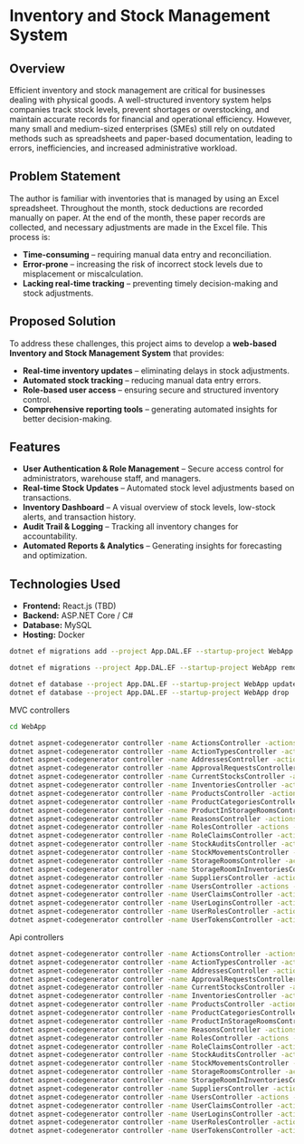 # Inventory and Stock Management System

## Overview

Efficient inventory and stock management are critical for businesses dealing with physical goods. A well-structured inventory system helps companies track stock levels, prevent shortages or overstocking, and maintain accurate records for financial and operational efficiency. However, many small and medium-sized enterprises (SMEs) still rely on outdated methods such as spreadsheets and paper-based documentation, leading to errors, inefficiencies, and increased administrative workload.

## Problem Statement

The author is familiar with inventories that is managed by using an Excel spreadsheet. Throughout the month, stock deductions are recorded manually on paper. At the end of the month, these paper records are collected, and necessary adjustments are made in the Excel file. This process is:

- **Time-consuming** – requiring manual data entry and reconciliation.
- **Error-prone** – increasing the risk of incorrect stock levels due to misplacement or miscalculation.
- **Lacking real-time tracking** – preventing timely decision-making and stock adjustments.

## Proposed Solution

To address these challenges, this project aims to develop a **web-based Inventory and Stock Management System** that provides:

- **Real-time inventory updates** – eliminating delays in stock adjustments.
- **Automated stock tracking** – reducing manual data entry errors.
- **Role-based user access** – ensuring secure and structured inventory control.
- **Comprehensive reporting tools** – generating automated insights for better decision-making.

## Features

- **User Authentication & Role Management** – Secure access control for administrators, warehouse staff, and managers.
- **Real-time Stock Updates** – Automated stock level adjustments based on transactions.
- **Inventory Dashboard** – A visual overview of stock levels, low-stock alerts, and transaction history.
- **Audit Trail & Logging** – Tracking all inventory changes for accountability.
- **Automated Reports & Analytics** – Generating insights for forecasting and optimization.

## Technologies Used

- **Frontend:** React.js (TBD)
- **Backend:** ASP.NET Core / C#
- **Database:** MySQL
- **Hosting:** Docker

~~~sh
dotnet ef migrations add --project App.DAL.EF --startup-project WebApp --context AppDbContext InitialCreate

dotnet ef migrations --project App.DAL.EF --startup-project WebApp remove

dotnet ef database --project App.DAL.EF --startup-project WebApp update
dotnet ef database --project App.DAL.EF --startup-project WebApp drop

~~~

MVC controllers
~~~sh
cd WebApp

dotnet aspnet-codegenerator controller -name ActionsController -actions -m App.Domain.ActionEntity -dc AppDbContext -outDir Controllers --useDefaultLayout --useAsyncActions --referenceScriptLibraries -f
dotnet aspnet-codegenerator controller -name ActionTypesController -actions -m App.Domain.ActionType -dc AppDbContext -outDir Controllers --useDefaultLayout --useAsyncActions --referenceScriptLibraries -f
dotnet aspnet-codegenerator controller -name AddressesController -actions -m App.Domain.Address -dc AppDbContext -outDir Controllers --useDefaultLayout --useAsyncActions --referenceScriptLibraries -f
dotnet aspnet-codegenerator controller -name ApprovalRequestsController -actions -m App.Domain.ApprovalRequests -dc AppDbContext -outDir Controllers --useDefaultLayout --useAsyncActions --referenceScriptLibraries -f
dotnet aspnet-codegenerator controller -name CurrentStocksController -actions -m App.Domain.CurrentStock -dc AppDbContext -outDir Controllers --useDefaultLayout --useAsyncActions --referenceScriptLibraries -f
dotnet aspnet-codegenerator controller -name InventoriesController -actions -m App.Domain.Inventory -dc AppDbContext -outDir Controllers --useDefaultLayout --useAsyncActions --referenceScriptLibraries -f
dotnet aspnet-codegenerator controller -name ProductsController -actions -m App.Domain.Product -dc AppDbContext -outDir Controllers --useDefaultLayout --useAsyncActions --referenceScriptLibraries -f
dotnet aspnet-codegenerator controller -name ProductCategoriesController -actions -m App.Domain.ProductCategory -dc AppDbContext -outDir Controllers --useDefaultLayout --useAsyncActions --referenceScriptLibraries -f
dotnet aspnet-codegenerator controller -name ProductInStorageRoomsController -actions -m App.Domain.ProductInStorageRoom -dc AppDbContext -outDir Controllers --useDefaultLayout --useAsyncActions --referenceScriptLibraries -f
dotnet aspnet-codegenerator controller -name ReasonsController -actions -m App.Domain.Reason -dc AppDbContext -outDir Controllers --useDefaultLayout --useAsyncActions --referenceScriptLibraries -f
dotnet aspnet-codegenerator controller -name RolesController -actions -m App.Domain.Role -dc AppDbContext -outDir Controllers --useDefaultLayout --useAsyncActions --referenceScriptLibraries -f
dotnet aspnet-codegenerator controller -name RoleClaimsController -actions -m App.Domain.RoleClaim -dc AppDbContext -outDir Controllers --useDefaultLayout --useAsyncActions --referenceScriptLibraries -f
dotnet aspnet-codegenerator controller -name StockAuditsController -actions -m App.Domain.StockAudit -dc AppDbContext -outDir Controllers --useDefaultLayout --useAsyncActions --referenceScriptLibraries -f
dotnet aspnet-codegenerator controller -name StockMovementsController -actions -m App.Domain.StockMovement -dc AppDbContext -outDir Controllers --useDefaultLayout --useAsyncActions --referenceScriptLibraries -f
dotnet aspnet-codegenerator controller -name StorageRoomsController -actions -m App.Domain.StorageRoom -dc AppDbContext -outDir Controllers --useDefaultLayout --useAsyncActions --referenceScriptLibraries -f
dotnet aspnet-codegenerator controller -name StorageRoomInInventoriesController -actions -m App.Domain.StorageRoomInInventory -dc AppDbContext -outDir Controllers --useDefaultLayout --useAsyncActions --referenceScriptLibraries -f
dotnet aspnet-codegenerator controller -name SuppliersController -actions -m App.Domain.Supplier -dc AppDbContext -outDir Controllers --useDefaultLayout --useAsyncActions --referenceScriptLibraries -f
dotnet aspnet-codegenerator controller -name UsersController -actions -m App.Domain.User -dc AppDbContext -outDir Controllers --useDefaultLayout --useAsyncActions --referenceScriptLibraries -f
dotnet aspnet-codegenerator controller -name UserClaimsController -actions -m App.Domain.UserClaim -dc AppDbContext -outDir Controllers --useDefaultLayout --useAsyncActions --referenceScriptLibraries -f
dotnet aspnet-codegenerator controller -name UserLoginsController -actions -m App.Domain.UserLogin -dc AppDbContext -outDir Controllers --useDefaultLayout --useAsyncActions --referenceScriptLibraries -f
dotnet aspnet-codegenerator controller -name UserRolesController -actions -m App.Domain.UserRole -dc AppDbContext -outDir Controllers --useDefaultLayout --useAsyncActions --referenceScriptLibraries -f
dotnet aspnet-codegenerator controller -name UserTokensController -actions -m App.Domain.UserToken -dc AppDbContext -outDir Controllers --useDefaultLayout --useAsyncActions --referenceScriptLibraries -f

~~~

Api controllers
~~~sh
dotnet aspnet-codegenerator controller -name ActionsController -actions -m App.Domain.ActionEntity -dc AppDbContext -outDir ApiControllers -api --useAsyncActions -f
dotnet aspnet-codegenerator controller -name ActionTypesController -actions -m App.Domain.ActionType -dc AppDbContext -outDir ApiControllers -api --useAsyncActions -f
dotnet aspnet-codegenerator controller -name AddressesController -actions -m App.Domain.Address -dc AppDbContext -outDir ApiControllers -api --useAsyncActions -f
dotnet aspnet-codegenerator controller -name ApprovalRequestsController -actions -m App.Domain.ApprovalRequests -dc AppDbContext -outDir ApiControllers -api --useAsyncActions -f
dotnet aspnet-codegenerator controller -name CurrentStocksController -actions -m App.Domain.CurrentStock -dc AppDbContext -outDir ApiControllers -api --useAsyncActions -f
dotnet aspnet-codegenerator controller -name InventoriesController -actions -m App.Domain.Inventory -dc AppDbContext -outDir ApiControllers -api --useAsyncActions -f
dotnet aspnet-codegenerator controller -name ProductsController -actions -m App.Domain.Product -dc AppDbContext -outDir ApiControllers -api --useAsyncActions -f
dotnet aspnet-codegenerator controller -name ProductCategoriesController -actions -m App.Domain.ProductCategory -dc AppDbContext -outDir ApiControllers -api --useAsyncActions -f
dotnet aspnet-codegenerator controller -name ProductInStorageRoomsController -actions -m App.Domain.ProductInStorageRoom -dc AppDbContext -outDir ApiControllers -api --useAsyncActions -f
dotnet aspnet-codegenerator controller -name ReasonsController -actions -m App.Domain.Reason -dc AppDbContext -outDir ApiControllers -api --useAsyncActions -f
dotnet aspnet-codegenerator controller -name RolesController -actions -m App.Domain.Role -dc AppDbContext -outDir ApiControllers -api --useAsyncActions -f
dotnet aspnet-codegenerator controller -name RoleClaimsController -actions -m App.Domain.RoleClaim -dc AppDbContext -outDir ApiControllers -api --useAsyncActions -f
dotnet aspnet-codegenerator controller -name StockAuditsController -actions -m App.Domain.StockAudit -dc AppDbContext -outDir ApiControllers -api --useAsyncActions -f
dotnet aspnet-codegenerator controller -name StockMovementsController -actions -m App.Domain.StockMovement -dc AppDbContext -outDir ApiControllers -api --useAsyncActions -f
dotnet aspnet-codegenerator controller -name StorageRoomsController -actions -m App.Domain.StorageRoom -dc AppDbContext -outDir ApiControllers -api --useAsyncActions -f
dotnet aspnet-codegenerator controller -name StorageRoomInInventoriesController -actions -m App.Domain.StorageRoomInInventory -dc AppDbContext -outDir ApiControllers -api --useAsyncActions -f
dotnet aspnet-codegenerator controller -name SuppliersController -actions -m App.Domain.Supplier -dc AppDbContext -outDir ApiControllers -api --useAsyncActions -f
dotnet aspnet-codegenerator controller -name UsersController -actions -m App.Domain.User -dc AppDbContext -outDir ApiControllers -api --useAsyncActions -f
dotnet aspnet-codegenerator controller -name UserClaimsController -actions -m App.Domain.UserClaim -dc AppDbContext -outDir ApiControllers -api --useAsyncActions -f
dotnet aspnet-codegenerator controller -name UserLoginsController -actions -m App.Domain.UserLogin -dc AppDbContext -outDir ApiControllers -api --useAsyncActions -f
dotnet aspnet-codegenerator controller -name UserRolesController -actions -m App.Domain.UserRole -dc AppDbContext -outDir ApiControllers -api --useAsyncActions -f
dotnet aspnet-codegenerator controller -name UserTokensController -actions -m App.Domain.UserToken -dc AppDbContext -outDir ApiControllers -api --useAsyncActions -f

~~~
